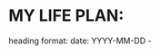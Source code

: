 # MY LIFE PLAN: 
heading format: 
    date: YYYY-MM-DD
    <date > - <title> 

## 2023-12-21 - PLAN FOR FRESHER INTERVIEW: 
    + The time i have left: 2023-12-29 -> 2024-06-1
        6 months left :))
    + things need to be done before 2024-06-1: 
        + bang lai xe (bottle neck): 
            + when to start on learning: 
                ... 
            + when to attent: 
                ... 

        + bang TOEIC:  
            + when to start on learning: 
                ... 
            + when to attent: 
                + doc, viet 
                + nghe, noi

        + fresher CV with 2 projects/websites with Java: 
            + ...
            + ...

        + gui CV xin viec (during summer): 
            + knowledges to prepare:  
                + OOP  
                + DSA 
                + Networking
                + Operating System
                + IQ math (toan danh gia nang luc ??)
                ... 
            -> when to start learning these things ?? 
                ...

NOTE: 
    CV oriented: i might have to stop reading too many books in order to focus on finishing the things that should be done.
